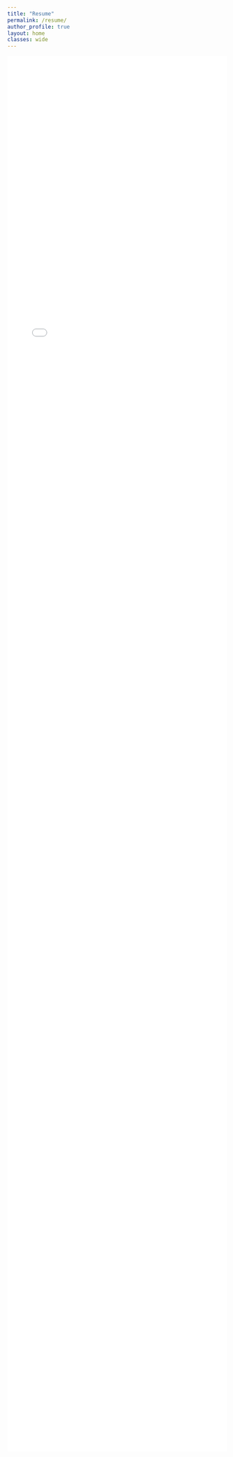 ```yaml
---
title: "Resume"
permalink: /resume/
author_profile: true
layout: home
classes: wide
---
```


<div style="width: 100%; height: 80vh; margin: 0; padding: 0; border: none; background: transparent; overflow: hidden;">
  <iframe src="/pedro_resume.pdf#toolbar=0&navpanes=0&scrollbar=0" width="100%" height="100%" style="border: none; margin: 0; padding: 0; box-shadow: none; outline: none; background: transparent;">
    <p>Your browser does not support PDFs. <a href="/pedro_resume.pdf" target="_blank">Click here to download the PDF</a>.</p>
  </iframe>
</div>

<!--
## Contact Information
- **Email:** pedro.magnomuller@gmail.com
- **LinkedIn:** [linkedin.com/in/pedro-müller](https://linkedin.com/in/pedro-müller)
- **Mobile:** +49 176 82011111

## Education
### Technical University Munich (TUM)
**Master of Science in Electrical Engineering and Computer Science**  
- Specialization: Power Engineering and Renewable Energies
- Exchange Program: University of Oulu, Finland (2019)

### FEUP - Faculty of Engineering, University of Porto
**Bachelor of Science in Electrical Engineering and Computer Science**  
- Program: Electrical and Computer Science with focus on Power Engineering

### Deutsche Schule Porto (German School of Porto)
**Abitur** (2003 – 2015)

## Experience
### Ostrom
**Software Engineer** (Feb 2023 – Present)  
Berlin, Germany
- Energy Management Platform: Developed and maintained a scalable energy management platform serving over 70,000 clients, implementing real-time monitoring and control systems for distributed energy resources.
- Charging Optimization: Designed and implemented advanced charging algorithms that optimize energy consumption patterns, reducing costs through intelligent load management and time-of-use optimization.
- Virtual Power Plant: Contributed to the development of a virtual power plant system that successfully participated in energy markets, generating revenue through optimized vehicle charging and energy trading strategies.

### pragmatic industries GmbH
**Software Engineer** (Nov 2021 – Feb 2023)  
Germany
- Backend Development: Led backend functionality development and translated user requirements into actionable tasks.
- Quality Assurance: Conducted extensive unit tests and resolved issues. Implemented automated testing pipelines.
- Client Relations: Facilitated client communication and maintained relationships. Created demo environments for solution showcasing.
- Regulatory Coordination: Coordinated and moderated regulatory meetings with clients.

### Siemens Energy
**Research Assistant** (Jun 2021 – Sep 2021)  
Munich, Germany
- Techno-economic Analysis: Conducted analysis of hydrogen transport options using linear optimization.
- Research: Managed data research for regional projections of future hydrogen demands.
- Validation: Validated German gas network model and completed Master's thesis on hydrogen transport infrastructure options.

## Skills
### Languages
- TypeScript, JavaScript, Python

### Frameworks
- Django, NestJS, React Native, Flask

### Cloud
- AWS (Certified Cloud Architect)

## Languages
- **Native/Bilingual:** German, Portuguese, English
- **Limited Working:** Spanish, French
--> 